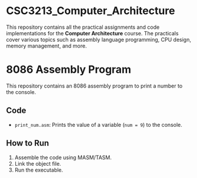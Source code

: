 # CSC3213_Computer_Architecture
This repository contains all the practical assignments and code implementations for the **Computer Architecture** course. The practicals cover various topics such as assembly language programming, CPU design, memory management, and more.
# 8086 Assembly Program

This repository contains an 8086 assembly program to print a number to the console.

## Code
- `print_num.asm`: Prints the value of a variable (`num = 9`) to the console.

## How to Run
1. Assemble the code using MASM/TASM.
2. Link the object file.
3. Run the executable.

